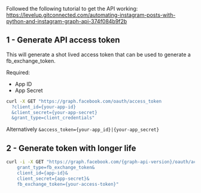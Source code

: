 Followed the following tutorial to get the API working: https://levelup.gitconnected.com/automating-instagram-posts-with-python-and-instagram-graph-api-374f084b9f2b

## 1 - Generate API access token

This will generate a shot lived access token that can be used to generate a fb_exchange_token.

Required:

- App ID
- App Secret

```BASH
curl -X GET "https://graph.facebook.com/oauth/access_token
  ?client_id={your-app-id}
  &client_secret={your-app-secret}
  &grant_type=client_credentials"
```

Alternatively `&access_token={your-app_id}|{your-app_secret}`

## 2 - Generate token with longer life

```BASH
curl -i -X GET "https://graph.facebook.com/{graph-api-version}/oauth/access_token?
    grant_type=fb_exchange_token&
    client_id={app-id}&
    client_secret={app-secret}&
    fb_exchange_token={your-access-token}"
```
